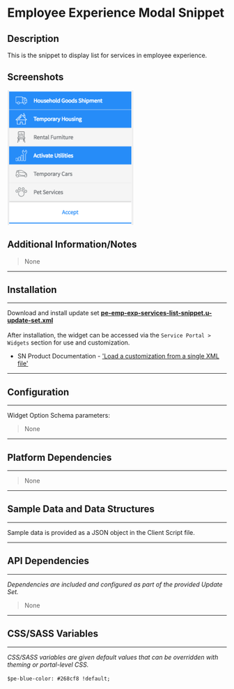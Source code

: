 # Employee Experience Modal Snippet

## Description

This is the snippet to display list for services in employee experience.

## Screenshots
![alt text](../images/pe-emp-exp-services-list.png "Services List")

## Additional Information/Notes
> None
---
## Installation
---
Download and install update set **[pe-emp-exp-services-list-snippet.u-update-set.xml](https://github.com/platform-experience/serviceportal-widget-library/blob/master/pe-emp-exp-services-list-snippet/pe-emp-exp-services-list-snippet.u-update-set.xml)** <br/><br/>
After installation, the widget can be accessed via the `Service Portal > Widgets` section for use and customization.<br/>
* SN Product Documentation - ['Load a customization from a single XML file'](https://docs.servicenow.com/bundle/jakarta-application-development/page/build/system-update-sets/task/t_SaveAnUpdateSetAsAnXMLFile.html)

---
## Configuration
---
Widget Option Schema parameters:
> None
---
## Platform Dependencies
---
> None
---
## Sample Data and Data Structures
---
Sample data is provided as a JSON object in the Client Script file.

---
## API Dependencies
---
<i>Dependencies are included and configured as part of the provided Update Set.</i>
> None
---
## CSS/SASS Variables
---
_CSS/SASS variables are given default values that can be overridden with theming or portal-level CSS._

`$pe-blue-color: #268cf8 !default;`